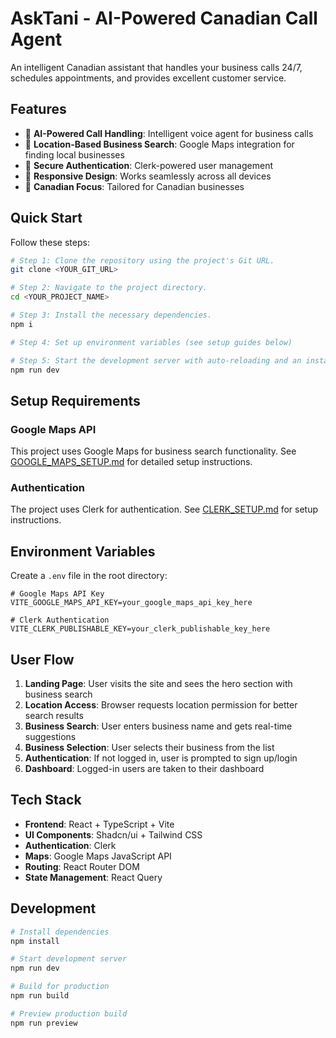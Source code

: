 # AskTani - AI-Powered Canadian Call Agent

An intelligent Canadian assistant that handles your business calls 24/7, schedules appointments, and provides excellent customer service.

## Features

- 🤖 **AI-Powered Call Handling**: Intelligent voice agent for business calls
- 📍 **Location-Based Business Search**: Google Maps integration for finding local businesses
- 🔐 **Secure Authentication**: Clerk-powered user management
- 📱 **Responsive Design**: Works seamlessly across all devices
- 🎯 **Canadian Focus**: Tailored for Canadian businesses

## Quick Start

Follow these steps:

```sh
# Step 1: Clone the repository using the project's Git URL.
git clone <YOUR_GIT_URL>

# Step 2: Navigate to the project directory.
cd <YOUR_PROJECT_NAME>

# Step 3: Install the necessary dependencies.
npm i

# Step 4: Set up environment variables (see setup guides below)

# Step 5: Start the development server with auto-reloading and an instant preview.
npm run dev
```

## Setup Requirements

### Google Maps API

This project uses Google Maps for business search functionality. See [GOOGLE_MAPS_SETUP.md](./GOOGLE_MAPS_SETUP.md) for detailed setup instructions.

### Authentication

The project uses Clerk for authentication. See [CLERK_SETUP.md](./CLERK_SETUP.md) for setup instructions.

## Environment Variables

Create a `.env` file in the root directory:

```env
# Google Maps API Key
VITE_GOOGLE_MAPS_API_KEY=your_google_maps_api_key_here

# Clerk Authentication
VITE_CLERK_PUBLISHABLE_KEY=your_clerk_publishable_key_here
```

## User Flow

1. **Landing Page**: User visits the site and sees the hero section with business search
2. **Location Access**: Browser requests location permission for better search results
3. **Business Search**: User enters business name and gets real-time suggestions
4. **Business Selection**: User selects their business from the list
5. **Authentication**: If not logged in, user is prompted to sign up/login
6. **Dashboard**: Logged-in users are taken to their dashboard

## Tech Stack

- **Frontend**: React + TypeScript + Vite
- **UI Components**: Shadcn/ui + Tailwind CSS
- **Authentication**: Clerk
- **Maps**: Google Maps JavaScript API
- **Routing**: React Router DOM
- **State Management**: React Query

## Development

```sh
# Install dependencies
npm install

# Start development server
npm run dev

# Build for production
npm run build

# Preview production build
npm run preview
```
